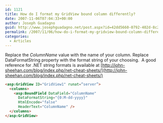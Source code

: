 ```yaml
---
id: 1121
title: How do I format my GridView bound column differently?
date: 2007-11-06T07:04:33+00:00
author: Joseph Guadagno
guid: http://www.josephguadagno.net/post.aspx?id=42dd5660-0792-402d-8c2a-81c5ea7d5582
permalink: /2007/11/06/how-do-i-format-my-gridview-bound-column-differently/
categories:
  - Articles
---
```

Replace the _ColumnName_ value with the name of your column. Replace DataFormatString property with the format string of your choosing.  A good reference for .NET string formats is available at [http://john-sheehan.com/blog/index.php/net-cheat-sheets/](http://john-sheehan.com/blog/index.php/net-cheat-sheets/)

```html
<asp:GridView ID="GridView1" runat=“server”>
  <columns>
    <asp:BoundField DataField="ColumnName"
      DataFormatString="{0:M-dd-yyyy}" 
      HtmlEncode="false"
      HeaderText="ColumnName" />
  </columns>
</asp:GridView>
```